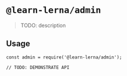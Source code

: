 # `@learn-lerna/admin`

> TODO: description

## Usage

```
const admin = require('@learn-lerna/admin');

// TODO: DEMONSTRATE API
```
